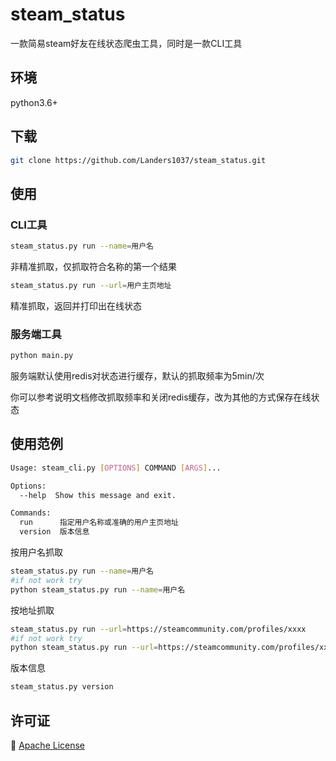 # steam_status
一款简易steam好友在线状态爬虫工具，同时是一款CLI工具

## 环境

python3.6+

## 下载

```bash
git clone https://github.com/Landers1037/steam_status.git
```

## 使用

### CLI工具

```bash
steam_status.py run --name=用户名
```

非精准抓取，仅抓取符合名称的第一个结果

```bash
steam_status.py run --url=用户主页地址
```

精准抓取，返回并打印出在线状态

### 服务端工具

```bash
python main.py
```

服务端默认使用redis对状态进行缓存，默认的抓取频率为5min/次

你可以参考说明文档修改抓取频率和关闭redis缓存，改为其他的方式保存在线状态

## 使用范例

```bash
Usage: steam_cli.py [OPTIONS] COMMAND [ARGS]...

Options:
  --help  Show this message and exit.

Commands:
  run      指定用户名称或准确的用户主页地址
  version  版本信息
```

按用户名抓取

```bash
steam_status.py run --name=用户名
#if not work try
python steam_status.py run --name=用户名
```

按地址抓取

```bash
steam_status.py run --url=https://steamcommunity.com/profiles/xxxx
#if not work try
python steam_status.py run --url=https://steamcommunity.com/profiles/xxxx
```

版本信息

```bash
steam_status.py version
```

## 许可证

📄 [Apache License](https://github.com/Landers1037/steam_status/blob/master/LICENSE)